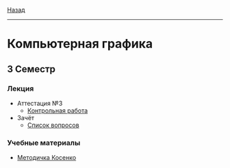 [Назад](../../README.md)
***
# Компьютерная графика
## 3 Семестр
### Лекция
+ Аттестация №3
  + [Контрольная работа](cg-att-final-fact.md)
+ Зачёт
  + [Список вопросов](cg-att-exam-questions.md)
### Учебные материалы
+ [Методичка Косенко](https://github.com/user-attachments/files/22712528/CGBook-1.7.pdf)
